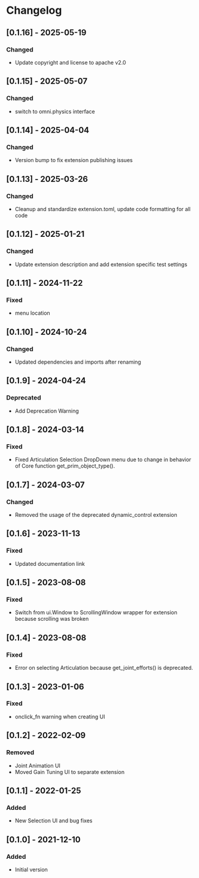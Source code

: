 # Changelog
## [0.1.16] - 2025-05-19
### Changed
- Update copyright and license to apache v2.0

## [0.1.15] - 2025-05-07
### Changed
- switch to omni.physics interface

## [0.1.14] - 2025-04-04
### Changed
- Version bump to fix extension publishing issues

## [0.1.13] - 2025-03-26
### Changed
- Cleanup and standardize extension.toml, update code formatting for all code

## [0.1.12] - 2025-01-21
### Changed
- Update extension description and add extension specific test settings

## [0.1.11] - 2024-11-22
### Fixed
- menu location

## [0.1.10] - 2024-10-24
### Changed
- Updated dependencies and imports after renaming

## [0.1.9] - 2024-04-24
### Deprecated
- Add Deprecation Warning

## [0.1.8] - 2024-03-14
### Fixed
- Fixed Articulation Selection DropDown menu due to change in behavior of Core function get_prim_object_type().

## [0.1.7] - 2024-03-07
### Changed
- Removed the usage of the deprecated dynamic_control extension

## [0.1.6] - 2023-11-13
### Fixed
- Updated documentation link

## [0.1.5] - 2023-08-08
### Fixed
- Switch from ui.Window to ScrollingWindow wrapper for extension because scrolling was broken

## [0.1.4] - 2023-08-08
### Fixed
- Error on selecting Articulation because get_joint_efforts() is deprecated.

## [0.1.3] - 2023-01-06
### Fixed
- onclick_fn warning when creating UI

## [0.1.2] - 2022-02-09
### Removed
- Joint Animation UI
- Moved Gain Tuning UI to separate extension

## [0.1.1] - 2022-01-25
### Added
- New Selection UI and bug fixes

## [0.1.0] - 2021-12-10
### Added
- Initial version
